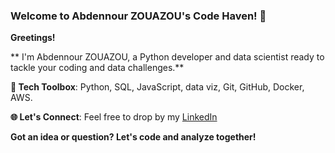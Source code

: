 ### Welcome to Abdennour ZOUAZOU's Code Haven! 👋    


**Greetings!**

** I'm Abdennour ZOUAZOU, a Python developer and data scientist ready to tackle your coding and data challenges.**

**🔧 Tech Toolbox**: Python, SQL, JavaScript, data viz, Git, GitHub, Docker, AWS. 

**🌐 Let's Connect**: Feel free to drop by my [LinkedIn](https://www.linkedin.com/in/zouazou)

**Got an idea or question? Let's code and analyze together!**
